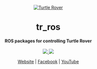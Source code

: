 <p align="center">
  <a href="http://turtlerover.com" alt="Turtle Rover"><img src="https://avatars3.githubusercontent.com/u/36553642?s=84&v=4" alt="Turtle Rover" /></a>
</p>
<h1 align="center">tr_ros</h1>
<h4 align="center">ROS packages for controlling Turtle Rover</h4>

<p align="center">
  <a href="https://github.com/TurtleRover/tr_ros/blob/master/LICENSE">
      <img src="https://img.shields.io/github/license/TurtleRover/tr_ros.svg">
  </a>
  <a href="https://twitter.com/TurtleRover">
    <img src="https://img.shields.io/twitter/follow/TurtleRover.svg?style=social&label=Follow">
  </a>
</p>
<p align="center">
  <a href="http://turtlerover.com" alt="Website">Website</a> |
  <a href="https://www.facebook.com/TurtleRover/" alt="Facebook">Facebook</a> |
  <a href="https://www.youtube.com/channel/UCxukvEct3wP0S5FACa3uelA" alt="YouTube">YouTube</a>
</p>
